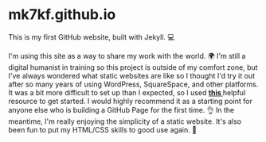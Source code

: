 # mk7kf.github.io
This is my first GitHub website, built with Jekyll. :computer:  

I'm using this site as a way to share my work with the world. :earth_africa: I'm still a digital humanist in training so this project is outside of my comfort zone, but I've always wondered what static websites are like so I thought I'd try it out after so many years of using WordPress, SquareSpace, and other platforms. It was a bit more difficult to set up than I expected, so I used <b><a href="http://jmcglone.com/guides/github-pages/"> this </a></b> helpful resource to get started. I would highly recommend it as a starting point for anyone else who is building a GitHub Page for the first time. :ok_hand: In the meantime, I'm really enjoying the simplicity of a static website. It's also been fun to put my HTML/CSS skills to good use again. :dancer:
